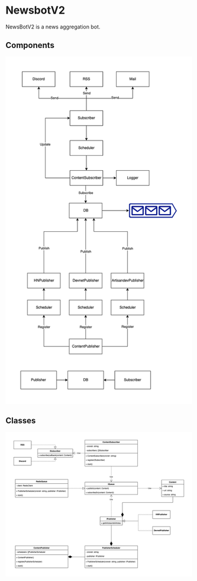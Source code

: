# NewsbotV2

NewsBotV2 is a news aggregation bot.

## Components

![components diagram](https://raw.githubusercontent.com/Cardiox12/newsbot-v2/main/docs/newsbotv2.composants.png?token=GHSAT0AAAAAAB7NTM46ML3MKHD6V6PD4EZKZCQLAUQ)

## Classes

![classes diagram](https://raw.githubusercontent.com/Cardiox12/newsbot-v2/main/docs/newsbotv2.classes.png?token=GHSAT0AAAAAAB7NTM46QRDBVQBGMZLNZKIQZCQLATQ)
